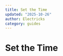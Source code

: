 ```yaml
---
title: Set the Time
updated: "2025-10-26"
author: Electricks
category: guides
---
```


# Set the Time

